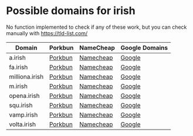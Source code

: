# Possible domains for irish

No function implemented to check if any of these work, but you can check manually with https://tld-list.com/

| Domain | Porkbun | NameCheap | Google Domains |
|---|---|---|---|
| a.irish | [Porkbun](https://porkbun.com/checkout/search?prb=e814663da1&tlds=&idnLanguage=&search=search&q=a.irish) | [Namecheap](https://www.namecheap.com/domains/registration/results/?domain=a.irish) | [Google](https://domains.google.com/registrar/search?searchTerm=a.irish) |
| fa.irish | [Porkbun](https://porkbun.com/checkout/search?prb=e814663da1&tlds=&idnLanguage=&search=search&q=fa.irish) | [Namecheap](https://www.namecheap.com/domains/registration/results/?domain=fa.irish) | [Google](https://domains.google.com/registrar/search?searchTerm=fa.irish) |
| milliona.irish | [Porkbun](https://porkbun.com/checkout/search?prb=e814663da1&tlds=&idnLanguage=&search=search&q=milliona.irish) | [Namecheap](https://www.namecheap.com/domains/registration/results/?domain=milliona.irish) | [Google](https://domains.google.com/registrar/search?searchTerm=milliona.irish) |
| m.irish | [Porkbun](https://porkbun.com/checkout/search?prb=e814663da1&tlds=&idnLanguage=&search=search&q=m.irish) | [Namecheap](https://www.namecheap.com/domains/registration/results/?domain=m.irish) | [Google](https://domains.google.com/registrar/search?searchTerm=m.irish) |
| opena.irish | [Porkbun](https://porkbun.com/checkout/search?prb=e814663da1&tlds=&idnLanguage=&search=search&q=opena.irish) | [Namecheap](https://www.namecheap.com/domains/registration/results/?domain=opena.irish) | [Google](https://domains.google.com/registrar/search?searchTerm=opena.irish) |
| squ.irish | [Porkbun](https://porkbun.com/checkout/search?prb=e814663da1&tlds=&idnLanguage=&search=search&q=squ.irish) | [Namecheap](https://www.namecheap.com/domains/registration/results/?domain=squ.irish) | [Google](https://domains.google.com/registrar/search?searchTerm=squ.irish) |
| vamp.irish | [Porkbun](https://porkbun.com/checkout/search?prb=e814663da1&tlds=&idnLanguage=&search=search&q=vamp.irish) | [Namecheap](https://www.namecheap.com/domains/registration/results/?domain=vamp.irish) | [Google](https://domains.google.com/registrar/search?searchTerm=vamp.irish) |
| volta.irish | [Porkbun](https://porkbun.com/checkout/search?prb=e814663da1&tlds=&idnLanguage=&search=search&q=volta.irish) | [Namecheap](https://www.namecheap.com/domains/registration/results/?domain=volta.irish) | [Google](https://domains.google.com/registrar/search?searchTerm=volta.irish) |
